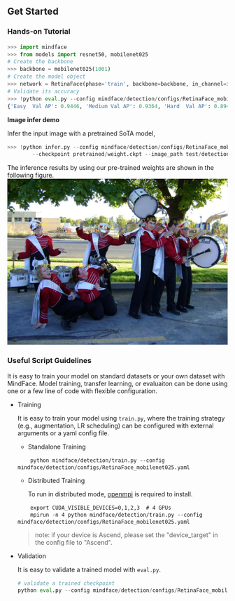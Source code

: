 ## Get Started 

### Hands-on Tutorial

```python
>>> import mindface 
>>> from models import resnet50, mobilenet025
# Create the backbone
>>> backbone = mobilenet025(1001)
# Create the model object
>>> network = RetinaFace(phase='train', backbone=backbone, in_channel=in_channel, out_channel=out_channel)
# Validate its accuracy
>>> !python eval.py --config mindface/detection/configs/RetinaFace_mobilenet025.yaml --checkpoint pretrained/weight.ckpt
{'Easy  Val AP': 0.9446, 'Medium Val AP': 0.9364, 'Hard  Val AP': 0.8942}
```

**Image infer demo**

Infer the input image with a pretrained SoTA model,

```python
>>> !python infer.py --config mindface/detection/configs/RetinaFace_mobilenet025.yaml \        
        --checkpoint pretrained/weight.ckpt --image_path test/detection/imgs/0000.jpg --conf 0.5
```

The inference results by using our pre-trained weights are shown in the following figure.
![retinaface_picture](/test/detection/imgs/0000_pred.jpg)

### Useful Script Guidelines
It is easy to train your model on standard datasets or your own dataset with MindFace. Model training, transfer learning, or evaluaiton can be done using one or a few line of code with flexible configuration. 

- Training

    It is easy to train your model using `train.py`, where the training strategy (e.g., augmentation, LR scheduling) can be configured with external arguments or a yaml config file.

    - Standalone Training
    ```shell
        python mindface/detection/train.py --config mindface/detection/configs/RetinaFace_mobilenet025.yaml
    ```

    - Distributed Training

        To run in distributed mode, [openmpi](https://www.open-mpi.org/software/ompi/v4.0/) is required to install.  

    ```shell
        export CUDA_VISIBLE_DEVICES=0,1,2,3  # 4 GPUs
        mpirun -n 4 python mindface/detection/train.py --config mindface/detection/configs/RetinaFace_mobilenet025.yaml
    ```

    > note: if your device is Ascend, please set the "device_target" in the config file to "Ascend".





- Validation

    It is easy to validate a trained model with `eval.py`. 
    ```python
    # validate a trained checkpoint
    python eval.py --config mindface/detection/configs/RetinaFace_mobilenet025.yaml --checkpoint pretrained/weight.ckpt
    ``` 
